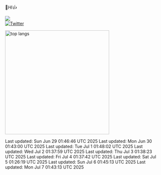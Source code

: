 🚀*HI👍*

![](https://komarev.com/ghpvc/?username=waiorecchi&color=blue)  
[![Twitter](https://img.shields.io/badge/Twitter-1DA1F2?style=flat&logo=twitter&logoColor=white)](https://x.com/oreennginia)

 <img alt="top langs" height="340px" src="https://github-readme-stats.vercel.app/api/top-langs/?username=waiorecchi&theme=dark&layout=compact&langs_count=16&card_width=320&date=1750640805" />

Last updated: Sun Jun 29 01:46:46 UTC 2025
Last updated: Mon Jun 30 01:43:00 UTC 2025
Last updated: Tue Jul  1 01:48:02 UTC 2025
Last updated: Wed Jul  2 01:37:59 UTC 2025
Last updated: Thu Jul  3 01:38:23 UTC 2025
Last updated: Fri Jul  4 01:37:42 UTC 2025
Last updated: Sat Jul  5 01:26:19 UTC 2025
Last updated: Sun Jul  6 01:45:13 UTC 2025
Last updated: Mon Jul  7 01:43:13 UTC 2025
